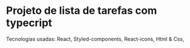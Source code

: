 # Projeto de lista de tarefas com typecript

Tecnologias usadas: React, Styled-components, React-icons, Html & Css, 
